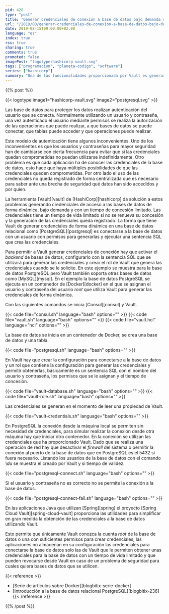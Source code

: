 ```yaml
---
pid: 428
type: "post"
title: "Generar credenciales de conexión a base de datos bajo demanda con Vault"
url: "/2019/08/generar-credenciales-de-conexion-a-base-de-datos-bajo-demanda-con-vault/"
date: 2019-08-15T09:00:00+02:00
language: "es"
index: true
rss: true
sharing: true
comments: true
promoted: false
imagePost: "logotype:hashicorp-vault.svg"
tags: ["programacion", "planeta-codigo", "software"]
series: ["hashicorp"]
summary: "Una de las funcionalidades proporcionada por Vault es generar credenciales dinámicas para la conexión a bases de datos. Generar las credenciales de forma dinámica proporciona varios beneficios: no hay unas credenciales que usen las aplicaciones que tengan un tiempo de vida indefinido, las aplicaciones no necesitan guardar en su configuración las credenciales, las credenciales se rotan de forma automática y los permisos para obtenerlas se pueden revocar de forma centralizada con Vault para cuales quiera bases de datos que se utilicen. Soporta las bases de datos más populares entre ellas PostgreSQL."
---
```


{{% post %}}

{{< logotype image1="hashicorp-vault.svg" image2="postgresql.svg" >}}

Las base de datos para proteger los datos realizan autenticación del usuario que se conecta. Normalmente utilizando un usuario y contraseña, una vez autenticado el usuario mediante permisos se realiza la autorización de las operaciones que puede realizar, a que bases de datos se puede conectar, que tablas puede acceder y que operaciones puede realizar.

Este modelo de autenticación tiene algunos inconvenientes. Uno de los inconvenientes es que los usuarios y contraseñas para mayor seguridad han de cambiarse con cierta frecuencia para evitar que si las credenciales quedan comprometidas no puedan utilizarse indefinidamente. Otro problema es que cada aplicación ha de conocer las credenciales de la base de datos, esto hace que haya múltiples posibilidades de que las credenciales queden comprometidas. Por otro lado el uso de las credenciales no queda registrado de forma centralizada que es necesario para saber ante una brecha de seguridad qué datos han sido accedidos y por quien.

La herramienta [Vault][vault] de [HashiCorp][hashicorp] da solución a estos problemas generando credenciales de acceso a las bases de datos de forma dinámica, bajo demanda y con un tiempo de concesión limitado. Las credenciales tiene un tiempo de vida limitado si no se renueva su concesión y la generación de las credenciales queda registrado. La forma que tiene Vault de generar credenciales de forma dinámica en una base de datos relacional como [PostgreSQL][postgresql] es conectarse a la base de datos con un usuario con permisos para generarlas y ejecutar una sentencia SQL que crea las credenciales.

Para permitir a Vault generar credenciales de conexión hay que activar el _backend_ de bases de datos, configurarlo con la sentencia SQL que se utilizará para generar las credenciales y crear el rol de Vault que genera las credenciales cuando se le solicite. En este ejemplo se muestra para la base de datos PostgreSQL pero Vault también soporta otras bases de datos como [MySQL][mysql]. En el ejemplo la base de datos PostgreSQL se ejecuta en un contenedor de [Docker][docker] en el que se asignan el usuario y contraseña del usuario _root_ que utiliza Vault para generar las credenciales de forma dinámica.

Con las siguientes comandos se inicia [Consul][consul] y Vault. 

{{< code file="consul.sh" language="bash" options="" >}}
{{< code file="vault.sh" language="bash" options="" >}}
{{< code file="vault.hcl" language="hcl" options="" >}}

La base de datos se inicia en un contenedor de Docker, se crea una base de datos y una tabla.

{{< code file="postgresql.sh" language="bash" options="" >}}

En Vault hay que crear la configuración para conectarse a la base de datos y un rol que contiene la configuración para generar las credenciales y permitir obtenerlas, básicamente es un sentencia SQL con el nombre del usuario y contraseña, los permisos que se le asignan y el tiempo de concesión.

{{< code file="vault-database.sh" language="bash" options="" >}}
{{< code file="vault-role.sh" language="bash" options="" >}}

Las credenciales se generan en el momento de leer una propiedad de Vault.

{{< code file="vault-credentials.sh" language="bash" options="" >}}

En PostgreSQL la conexión desde la máquina local se permiten sin necesidad de credenciales, para simular realizar la conexión desde otra máquina hay que iniciar otro contenedor. En la conexión se utilizan las credenciales que ha proporcionado Vault. Dado que se realiza una operación de red hay que desactivar el _firewall_ del sistema o permitir la conexión al puerto de la base de datos que en PostgreSQL es el 5432 si fuera necesario. Listando los usuarios de la base de datos con el comando _\du_ se muestra el creado por Vault y si tiempo de validez.

{{< code file="postgresql-connect.sh" language="bash" options="" >}}

Si el usuario y contraseña no es correcto no se permite la conexión a la base de datos.

{{< code file="postgresql-connect-fail.sh" language="bash" options="" >}}

En las aplicaciones Java que utilizan [Spring][spring] el proyecto [Spring Cloud Vault][spring-cloud-vault] proporciona las utilidades para simplificar en gran medida la obtención de las credenciales a la base de datos utilizando Vault.

Esto permite que únicamente Vault conozca la cuenta _root_ de la base de datos o una con suficientes permisos para crear credenciales, las aplicaciones no almacenan en su configuración las credenciales para conectarse la base de datos solo las de Vault que le permiten obtener unas credenciales para la base de datos con un tiempo de vida limitado y que pueden revocarse desde Vault en caso de un problema de seguridad para cuales quiera bases de datos que se utilicen.

{{< reference >}}
* [Serie de artículos sobre Docker][blogbitix-serie-docker]
* [Introducción a la base de datos relacional PostgreSQL][blogbitix-236]
{{< /reference >}}

{{% /post %}}
